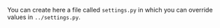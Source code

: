 You can create here a file called `settings.py` in which you can override values in `../settings.py`.